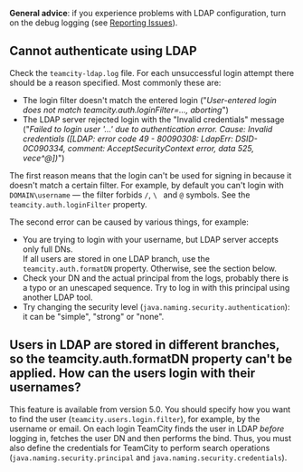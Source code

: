 [//]: # (title: LDAP Troubleshooting)
[//]: # (auxiliary-id: LDAP Troubleshooting)

__General advice__: if you experience problems with LDAP configuration, turn on the debug logging (see [Reporting Issues](reporting-issues.md)).

## Cannot authenticate using LDAP

Check the `teamcity-ldap.log` file. For each unsuccessful login attempt there should be a reason specified. Most commonly these are:
	
* The login filter doesn't match the entered login ("_User-entered login does not match teamcity.auth.loginFilter=..., aborting_")
* The LDAP server rejected login with the "Invalid credentials" message ("_Failed to login user '...' due to authentication error. Cause: Invalid credentials (\[LDAP: error code 49 - 80090308: LdapErr: DSID\-0C090334, comment: AcceptSecurityContext error, data 525, vece\^\@\])_")


The first reason means that the login can't be used for signing in because it doesn't match a certain filter. For example, by default you can't login with `DOMAIN\username` — the filter forbids `/`, `\ ` and `@` symbols. See the `teamcity.auth.loginFilter` property.

The second error can be caused by various things, for example:
	
* You are trying to login with your username, but LDAP server accepts only full DNs.   
If all users are stored in one LDAP branch, use the `teamcity.auth.formatDN` property. Otherwise, see the section below.
* Check your DN and the actual principal from the logs, probably there is a typo or an unescaped sequence. Try to log in with this principal using another LDAP tool.
* Try changing the security level (`java.naming.security.authentication`): it can be "simple", "strong" or "none".

## Users in LDAP are stored in different branches, so the teamcity.auth.formatDN property can't be applied. How can the users login with their usernames?

This feature is available from version 5.0. You should specify how you want to find the user (`teamcity.users.login.filter`), for example, by the username or email. On each login TeamCity finds the user in LDAP _before_ logging in, fetches the user DN and then performs the bind. Thus, you must also define the credentials for TeamCity to perform search operations (`java.naming.security.principal` and `java.naming.security.credentials`).
